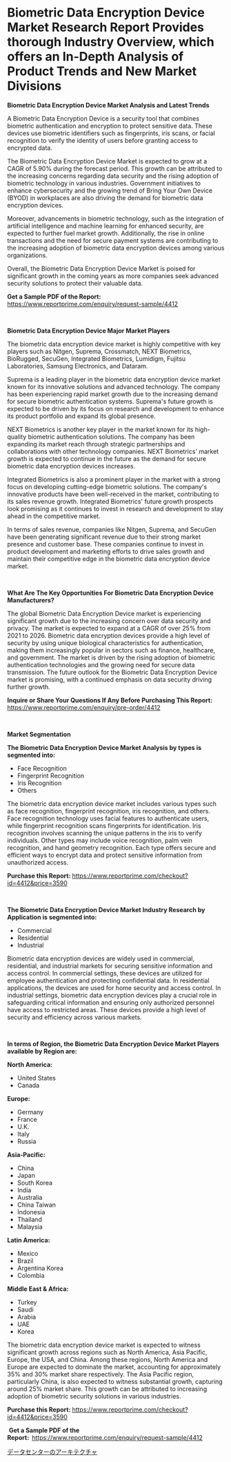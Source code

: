 <p><h1>Biometric Data Encryption Device Market Research Report Provides thorough Industry Overview, which offers an In-Depth Analysis of Product Trends and New Market Divisions</h1></p><p><strong>Biometric Data Encryption Device Market Analysis and Latest Trends</strong></p>
<p><p>A Biometric Data Encryption Device is a security tool that combines biometric authentication and encryption to protect sensitive data. These devices use biometric identifiers such as fingerprints, iris scans, or facial recognition to verify the identity of users before granting access to encrypted data.</p><p>The Biometric Data Encryption Device Market is expected to grow at a CAGR of 5.90% during the forecast period. This growth can be attributed to the increasing concerns regarding data security and the rising adoption of biometric technology in various industries. Government initiatives to enhance cybersecurity and the growing trend of Bring Your Own Device (BYOD) in workplaces are also driving the demand for biometric data encryption devices.</p><p>Moreover, advancements in biometric technology, such as the integration of artificial intelligence and machine learning for enhanced security, are expected to further fuel market growth. Additionally, the rise in online transactions and the need for secure payment systems are contributing to the increasing adoption of biometric data encryption devices among various organizations.</p><p>Overall, the Biometric Data Encryption Device Market is poised for significant growth in the coming years as more companies seek advanced security solutions to protect their valuable data.</p></p>
<p><strong>Get a Sample PDF of the Report:&nbsp;</strong> <a href="https://www.reportprime.com/enquiry/request-sample/4412">https://www.reportprime.com/enquiry/request-sample/4412</a></p>
<p>&nbsp;</p>
<p><strong>Biometric Data Encryption Device Major Market Players</strong></p>
<p><p>The biometric data encryption device market is highly competitive with key players such as Nitgen, Suprema, Crossmatch, NEXT Biometrics, BioRugged, SecuGen, Integrated Biometrics, Lumidigm, Fujitsu Laboratories, Samsung Electronics, and Dataram. </p><p>Suprema is a leading player in the biometric data encryption device market known for its innovative solutions and advanced technology. The company has been experiencing rapid market growth due to the increasing demand for secure biometric authentication systems. Suprema's future growth is expected to be driven by its focus on research and development to enhance its product portfolio and expand its global presence.</p><p>NEXT Biometrics is another key player in the market known for its high-quality biometric authentication solutions. The company has been expanding its market reach through strategic partnerships and collaborations with other technology companies. NEXT Biometrics' market growth is expected to continue in the future as the demand for secure biometric data encryption devices increases.</p><p>Integrated Biometrics is also a prominent player in the market with a strong focus on developing cutting-edge biometric solutions. The company's innovative products have been well-received in the market, contributing to its sales revenue growth. Integrated Biometrics' future growth prospects look promising as it continues to invest in research and development to stay ahead in the competitive market.</p><p>In terms of sales revenue, companies like Nitgen, Suprema, and SecuGen have been generating significant revenue due to their strong market presence and customer base. These companies continue to invest in product development and marketing efforts to drive sales growth and maintain their competitive edge in the biometric data encryption device market.</p></p>
<p>&nbsp;</p>
<p><strong>What Are The Key Opportunities For Biometric Data Encryption Device Manufacturers?</strong></p>
<p><p>The global Biometric Data Encryption Device market is experiencing significant growth due to the increasing concern over data security and privacy. The market is expected to expand at a CAGR of over 25% from 2021 to 2026. Biometric data encryption devices provide a high level of security by using unique biological characteristics for authentication, making them increasingly popular in sectors such as finance, healthcare, and government. The market is driven by the rising adoption of biometric authentication technologies and the growing need for secure data transmission. The future outlook for the Biometric Data Encryption Device market is promising, with a continued emphasis on data security driving further growth.</p></p>
<p><strong>Inquire or Share Your Questions If Any Before Purchasing This Report:</strong> <a href="https://www.reportprime.com/enquiry/pre-order/4412">https://www.reportprime.com/enquiry/pre-order/4412</a></p>
<p>&nbsp;</p>
<p><strong>Market Segmentation</strong></p>
<p><strong>The Biometric Data Encryption Device Market Analysis by types is segmented into:</strong></p>
<p><ul><li>Face Recognition</li><li>Fingerprint Recognition</li><li>Iris Recognition</li><li>Others</li></ul></p>
<p><p>The biometric data encryption device market includes various types such as face recognition, fingerprint recognition, iris recognition, and others. Face recognition technology uses facial features to authenticate users, while fingerprint recognition scans fingerprints for identification. Iris recognition involves scanning the unique patterns in the iris to verify individuals. Other types may include voice recognition, palm vein recognition, and hand geometry recognition. Each type offers secure and efficient ways to encrypt data and protect sensitive information from unauthorized access.</p></p>
<p><strong>Purchase this Report:&nbsp;</strong><a href="https://www.reportprime.com/checkout?id=4412&price=3590">https://www.reportprime.com/checkout?id=4412&price=3590</a></p>
<p>&nbsp;</p>
<p><strong>The Biometric Data Encryption Device Market Industry Research by Application is segmented into:</strong></p>
<p><ul><li>Commercial</li><li>Residential</li><li>Industrial</li></ul></p>
<p><p>Biometric data encryption devices are widely used in commercial, residential, and industrial markets for securing sensitive information and access control. In commercial settings, these devices are utilized for employee authentication and protecting confidential data. In residential applications, the devices are used for home security and access control. In industrial settings, biometric data encryption devices play a crucial role in safeguarding critical information and ensuring only authorized personnel have access to restricted areas. These devices provide a high level of security and efficiency across various markets.</p></p>
<p>&nbsp;</p>
<p><strong>In terms of Region, the Biometric Data Encryption Device Market Players available by Region are:</strong></p>
<p>
    <p> <strong> North America: </strong>
        <ul>
            <li>United States</li>
            <li>Canada</li>
        </ul>
        </p> 
    <p> <strong> Europe: </strong>
        <ul>
            <li>Germany</li>
            <li>France</li>
            <li>U.K.</li>
            <li>Italy</li>
            <li>Russia</li>
        </ul>
        </p> 
    <p> <strong> Asia-Pacific: </strong>
        <ul>
            <li>China</li>
            <li>Japan</li>
            <li>South Korea</li>
            <li>India</li>
            <li>Australia</li>
            <li>China Taiwan</li>
            <li>Indonesia</li>
            <li>Thailand</li>
            <li>Malaysia</li>
        </ul>
        </p> 
    <p> <strong> Latin America: </strong>
        <ul>
            <li>Mexico</li>
            <li>Brazil</li>
            <li>Argentina Korea</li>
            <li>Colombia</li>
        </ul>
        </p> 
    <p> <strong> Middle East & Africa: </strong>
        <ul>
            <li>Turkey</li>
            <li>Saudi</li>
            <li>Arabia</li>
            <li>UAE</li>
            <li>Korea</li>
        </ul>
    </p>
    </p>
<p><p>The biometric data encryption device market is expected to witness significant growth across regions such as North America, Asia Pacific, Europe, the USA, and China. Among these regions, North America and Europe are expected to dominate the market, accounting for approximately 35% and 30% market share respectively. The Asia Pacific region, particularly China, is also expected to witness substantial growth, capturing around 25% market share. This growth can be attributed to increasing adoption of biometric security solutions in various industries.</p></p>
<p><strong>Purchase this Report: </strong><a href="https://www.reportprime.com/checkout?id=4412&price=3590">https://www.reportprime.com/checkout?id=4412&price=3590</a></p>
<p>&nbsp;<strong>Get a Sample PDF of the Report:&nbsp;&nbsp;</strong><a href="https://www.reportprime.com/enquiry/request-sample/4412">https://www.reportprime.com/enquiry/request-sample/4412</a></p>
<p><strong></strong></p>
<p><p><a href="https://github.com/Sophiaard2003/Market-Research-Report-List-1/blob/main/416151815184.md">データセンターのアーキテクチャ</a></p></p>